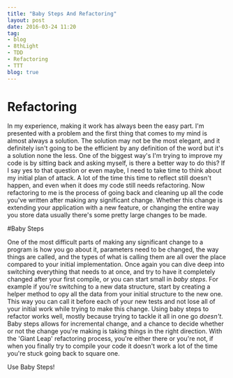 ```yaml
---
title: "Baby Steps And Refactoring"
layout: post
date: 2016-03-24 11:20
tag:
- blog
- 8thLight
- TDD
- Refactoring 
- TTT
blog: true
---
```

# Refactoring

In my experience, making it work has always been the easy part. I'm presented with a problem and the first thing that comes
to my mind is almost always a solution. The solution may not be the most elegant, and it definitely isn't going to be the
efficient by any definition of the word but it's a solution none the less. One of the biggest way's I'm trying to improve my
code is by sitting back and asking myself, is there a better way to do this? If I say yes to that question or even maybe, I
need to take time to think about my initial plan of attack. A lot of the time this time to reflect  still doesn't happen,
and even when it does my code still needs refactoring. Now refactoring to me is the process of going back and cleaning up all 
the code you've written after making any significant change. Whether this change is extending your application with a new feature,
or changing the entire way you store data usually there's some pretty large changes to be made.

#Baby Steps

One of the most difficult parts of making any significant change to a program is how you go about it, parameters need to be changed,
the way things are called, and the types of what is calling them are all over the place compared to your initial implementation.
Once again you can dive deep into switching everything that needs to at once, and try to have it completely changed after your
first compile, or you can start small in *baby steps*. For example if you're switching to a new data structure, start by creating
a helper method to opy all the data from your initial structure to the new one. This way you can call it before each of your new tests
and not lose all of your initial work while trying to make this change. Using baby steps to refactor works well, mostly because trying 
to tackle it all in one go *doesn't*. Baby steps allows for incremental change, and a chance to decide whether or not the
change you're making is taking things in the right direction. With the 'Giant Leap' refactoring process, you're either there or you're not,
if when you finally try to compile your code it doesn't work a lot of the time you're stuck going back to square one.

Use Baby Steps!
